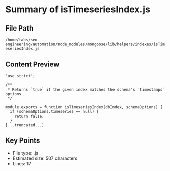 # Summary of isTimeseriesIndex.js
  
## File Path
`/home/tabs/seo-engineering/automation/node_modules/mongoose/lib/helpers/indexes/isTimeseriesIndex.js`

## Content Preview
```
'use strict';

/**
 * Returns `true` if the given index matches the schema's `timestamps` options
 */

module.exports = function isTimeseriesIndex(dbIndex, schemaOptions) {
  if (schemaOptions.timeseries == null) {
    return false;
  }
[...truncated...]
```

## Key Points
- File type: .js
- Estimated size: 507 characters
- Lines: 17
